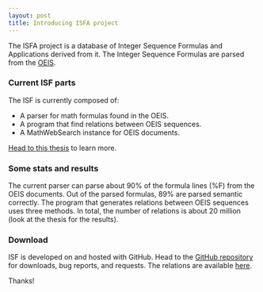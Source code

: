 ```yaml
---
layout: post
title: Introducing ISFA project 
---
```


The ISFA project is a database of Integer Sequence Formulas and Applications derived from it. The Integer Sequence Formulas are parsed from the [OEIS](http://getpoole.com).

### Current ISF parts

The ISF is currently composed of:

* A parser for math formulas found in the OEIS.
* A program that find relations between OEIS sequences.
* A MathWebSearch instance for OEIS documents.

[Head to this thesis](https://github.com/eluzhnica/OEIS/blob/master/docs/Enxhell_Luzhnica_BSC.pdf) to learn more.

### Some stats and results

The current parser can parse about 90% of the formula lines (%F) from the OEIS documents. Out of the parsed formulas, 89% are parsed semantic correctly.
The program that generates relations between OEIS sequences uses three methods. In total, the number of relations is about 20 million (look at the thesis for the results).

### Download

ISF is developed on and hosted with GitHub. Head to the <a href="https://github.com/eluzhnica/OEIS">GitHub repository</a> for downloads, bug reports, and requests.
The relations are available <a href="https://github.com/eluzhnica/OEIS/tree/master/results/relations">here</a>.

Thanks!
